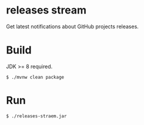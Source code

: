 releases stream
===============

Get latest notifications about GitHub projects releases.

Build
=====

JDK >= 8 required.

    $ ./mvnw clean package

Run
===

    $ ./releases-straem.jar
